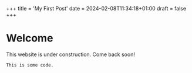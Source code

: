 +++
title = 'My First Post'
date = 2024-02-08T11:34:18+01:00
draft = false
+++

# Welcome

This website is under construction. Come back soon!

```
This is some code.
```